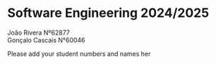 # Software Engineering 2024/2025

Joâo Rivera Nº62877 <br />
Gonçalo Cascais N°60046

Please add your student numbers and names her
